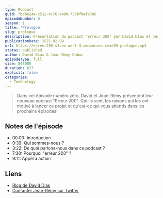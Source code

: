 ```yaml
---
type: Podcast
guid: 7bdb624a-c512-4c76-b490-737bf0efb7e6
episodeNumber: 0
season: 1
title: 'Prologue'
slug: prologue
description: Présentation du podcast "Erreur 200" par David Dias et Jean-Rémy. Une présentation de qui ils sont, les origines de ce nouveau podcast et ce qui vous attends dans les prochains épisodes.
publicationDate: 2021-02-09
url: https://erreur200.s3.eu-west-3.amazonaws.com/00-prologue.mp3
status: published
author: David Dias & Jean-Rémy Duboc
episodeType: full
size: 848000
duration: 627
explicit: false
categories:
  - Technology
---
```


> Dans cet épisode numéro zéro, David et Jean-Rémy présentent leur nouveau podcast "Erreur 200". Qui ils sont, les raisons qui les ont motivé à lancer ce projet et qu'est-ce qui vous attends dans les prochains épisodes!

## Notes de l'épisode

- 00:00: Introduction
- 0:39: Qui sommes-nous ?
- 3:22: De quoi parlons-nous dans ce podcast ?
- 7:30: Pourquoi "erreur 200" ?
- 9:11: Appel à action

## Liens

- [Blog de David Dias](https://thedaviddias.dev)
- [Contacter Jean-Rémy sur Twitter](https://twitter.com/JeanRemyDuboc)

